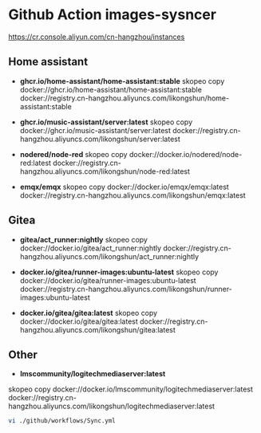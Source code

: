 # Github Action  images-sysncer

https://cr.console.aliyun.com/cn-hangzhou/instances

## Home assistant

- **ghcr.io/home-assistant/home-assistant:stable**
skopeo copy docker://ghcr.io/home-assistant/home-assistant:stable docker://registry.cn-hangzhou.aliyuncs.com/likongshun/home-assistant:stable

- **ghcr.io/music-assistant/server:latest**
skopeo copy docker://ghcr.io/music-assistant/server:latest docker://registry.cn-hangzhou.aliyuncs.com/likongshun/server:latest

- **nodered/node-red**
skopeo copy docker://docker.io/nodered/node-red:latest docker://registry.cn-hangzhou.aliyuncs.com/likongshun/node-red:latest

- **emqx/emqx**
skopeo copy docker://docker.io/emqx/emqx:latest docker://registry.cn-hangzhou.aliyuncs.com/likongshun/emqx:latest



## Gitea

- **gitea/act_runner:nightly**
  skopeo copy docker://docker.io/gitea/act_runner:nightly docker://registry.cn-hangzhou.aliyuncs.com/likongshun/act_runner:nightly

- **docker.io/gitea/runner-images:ubuntu-latest**
  skopeo copy docker://docker.io/gitea/runner-images:ubuntu-latest docker://registry.cn-hangzhou.aliyuncs.com/likongshun/runner-images:ubuntu-latest

- **docker.io/gitea/gitea:latest**
  skopeo copy docker://docker.io/gitea/gitea:latest docker://registry.cn-hangzhou.aliyuncs.com/likongshun/gitea:latest



## Other

- **lmscommunity/logitechmediaserver:latest**

skopeo copy docker://docker.io/lmscommunity/logitechmediaserver:latest docker://registry.cn-hangzhou.aliyuncs.com/likongshun/logitechmediaserver:latest

```bash
vi ./github/workflows/Sync.yml
```

